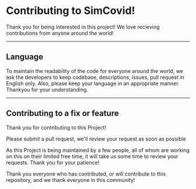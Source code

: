 # Contributing to SimCovid!

Thank you for being interested in this project! We love recieving contributions from anyone around the world!

***

## Language

To maintain the readability of the code for everyone around the world, we ask the developers to keep codebase, descriptions, issues, pull request in English only. Also, please keep your language in an appropriate manner. Thankyou for your understanding. 

***

## Contributing to a fix or feature

Thank you for contributing to this Project!

Please submit a pull request, we'll review your request as soon as possible

As this Project is being maintained by a few people, all of whom are working on this on their limited free time, it will take us some time to review your requests. Thank you for your patience!

Thank you everyone who has contributed, or will contribute to this repository, and we thank everyone in this community! 